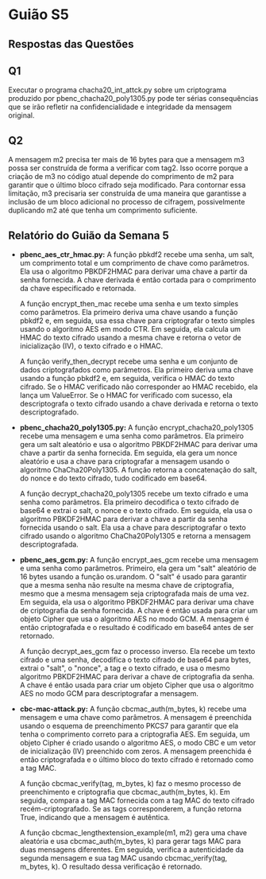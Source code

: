 # Guião S5

## Respostas das Questões

## Q1

Executar o programa chacha20_int_attck.py sobre um criptograma produzido por pbenc_chacha20_poly1305.py pode ter sérias consequências que se irão refletir na confidencialidade e integridade da mensagem original.

## Q2

A mensagem m2 precisa ter mais de 16 bytes para que a mensagem m3 possa ser construída de forma a verificar com tag2. Isso ocorre porque a criação de m3 no código atual depende do comprimento de m2 para garantir que o último bloco cifrado seja modificado. Para contornar essa limitação, m3 precisaria ser construída de uma maneira que garantisse a inclusão de um bloco adicional no processo de cifragem, possivelmente duplicando m2 até que tenha um comprimento suficiente.

## Relatório do Guião da Semana 5

- **pbenc_aes_ctr_hmac.py:**
    A função pbkdf2 recebe uma senha, um salt, um comprimento total e um comprimento de chave como parâmetros. Ela usa o algoritmo PBKDF2HMAC para derivar uma chave a partir da senha fornecida. A chave derivada é então cortada para o comprimento da chave especificado e retornada.

    A função encrypt_then_mac recebe uma senha e um texto simples como parâmetros. Ela primeiro deriva uma chave usando a função pbkdf2 e, em seguida, usa essa chave para criptografar o texto simples usando o algoritmo AES em modo CTR. Em seguida, ela calcula um HMAC do texto cifrado usando a mesma chave e retorna o vetor de inicialização (IV), o texto cifrado e o HMAC.

    A função verify_then_decrypt recebe uma senha e um conjunto de dados criptografados como parâmetros. Ela primeiro deriva uma chave usando a função pbkdf2 e, em seguida, verifica o HMAC do texto cifrado. Se o HMAC verificado não corresponder ao HMAC recebido, ela lança um ValueError. Se o HMAC for verificado com sucesso, ela descriptografa o texto cifrado usando a chave derivada e retorna o texto descriptografado.

- **pbenc_chacha20_poly1305.py:**
    A função encrypt_chacha20_poly1305 recebe uma mensagem e uma senha como parâmetros. Ela primeiro gera um salt aleatório e usa o algoritmo PBKDF2HMAC para derivar uma chave a partir da senha fornecida. Em seguida, ela gera um nonce aleatório e usa a chave para criptografar a mensagem usando o algoritmo ChaCha20Poly1305. A função retorna a concatenação do salt, do nonce e do texto cifrado, tudo codificado em base64.

    A função decrypt_chacha20_poly1305 recebe um texto cifrado e uma senha como parâmetros. Ela primeiro decodifica o texto cifrado de base64 e extrai o salt, o nonce e o texto cifrado. Em seguida, ela usa o algoritmo PBKDF2HMAC para derivar a chave a partir da senha fornecida usando o salt. Ela usa a chave para descriptografar o texto cifrado usando o algoritmo ChaCha20Poly1305 e retorna a mensagem descriptografada.    

- **pbenc_aes_gcm.py:**
    A função encrypt_aes_gcm recebe uma mensagem e uma senha como parâmetros. Primeiro, ela gera um "salt" aleatório de 16 bytes usando a função os.urandom. O "salt" é usado para garantir que a mesma senha não resulte na mesma chave de criptografia, mesmo que a mesma mensagem seja criptografada mais de uma vez. Em seguida, ela usa o algoritmo PBKDF2HMAC para derivar uma chave de criptografia da senha fornecida. A chave é então usada para criar um objeto Cipher que usa o algoritmo AES no modo GCM. A mensagem é então criptografada e o resultado é codificado em base64 antes de ser retornado.

    A função decrypt_aes_gcm faz o processo inverso. Ela recebe um texto cifrado e uma senha, decodifica o texto cifrado de base64 para bytes, extrai o "salt", o "nonce", a tag e o texto cifrado, e usa o mesmo algoritmo PBKDF2HMAC para derivar a chave de criptografia da senha. A chave é então usada para criar um objeto Cipher que usa o algoritmo AES no modo GCM para descriptografar a mensagem.

- **cbc-mac-attack.py:**
    A função cbcmac_auth(m_bytes, k) recebe uma mensagem e uma chave como parâmetros. A mensagem é preenchida usando o esquema de preenchimento PKCS7 para garantir que ela tenha o comprimento correto para a criptografia AES. Em seguida, um objeto Cipher é criado usando o algoritmo AES, o modo CBC e um vetor de inicialização (IV) preenchido com zeros. A mensagem preenchida é então criptografada e o último bloco do texto cifrado é retornado como a tag MAC. 

    A função cbcmac_verify(tag, m_bytes, k) faz o mesmo processo de preenchimento e criptografia que cbcmac_auth(m_bytes, k). Em seguida, compara a tag MAC fornecida com a tag MAC do texto cifrado recém-criptografado. Se as tags corresponderem, a função retorna True, indicando que a mensagem é autêntica. 

    A função cbcmac_lengthextension_example(m1, m2) gera uma chave aleatória e usa cbcmac_auth(m_bytes, k) para gerar tags MAC para duas mensagens diferentes. Em seguida, verifica a autenticidade da segunda mensagem e sua tag MAC usando cbcmac_verify(tag, m_bytes, k). O resultado dessa verificação é retornado.

